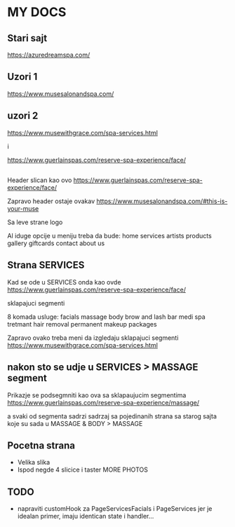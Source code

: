 # MY DOCS

## Stari sajt
https://azuredreamspa.com/

## Uzori 1
https://www.musesalonandspa.com/


## uzori 2
https://www.musewithgrace.com/spa-services.html

i

https://www.guerlainspas.com/reserve-spa-experience/face/


## 

Header slican kao ovo
https://www.guerlainspas.com/reserve-spa-experience/face/

Zapravo header ostaje ovakav 
https://www.musesalonandspa.com/#this-is-your-muse

Sa leve strane logo

Al iduge opcije u meniju treba da bude:
home
services
artists
products
gallery
giftcards
contact
about us



## Strana SERVICES
Kad se ode u SERVICES onda kao ovde
https://www.guerlainspas.com/reserve-spa-experience/face/

sklapajuci segmenti

8 komada usluge:
facials
massage
body
brow and lash bar
medi spa tretmant
hair removal
permanent makeup
packages

Zapravo ovako treba meni da izgledaju sklapajuci segmenti
https://www.musewithgrace.com/spa-services.html


## nakon sto se udje u SERVICES > MASSAGE segment
Prikazje se podsegmniti kao ova sa sklapaujucim segmentima
https://www.guerlainspas.com/reserve-spa-experience/massage/

a svaki od segmenta sadrzi sadrzaj sa pojedinanih strana sa starog sajta koje su sada u MASSAGE & BODY > MASSAGE

## Pocetna strana
- Velika slika
- Ispod negde 4 slicice i taster MORE PHOTOS

## TODO
- napraviti customHook za PageServicesFacials i PageServices jer je idealan primer, imaju identican state i handler...



